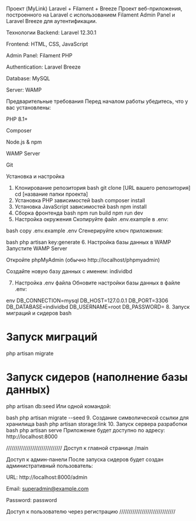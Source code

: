 Проект (MyLink) Laravel + Filament + Breeze
Проект веб-приложения, построенного на Laravel с использованием Filament Admin Panel и Laravel Breeze для аутентификации.

 Технологии
Backend: Laravel 12.30.1

Frontend: HTML, CSS, JavaScript

Admin Panel: Filament PHP

Authentication: Laravel Breeze

Database: MySQL

Server: WAMP

Предварительные требования
Перед началом работы убедитесь, что у вас установлены:

PHP 8.1+

Composer

Node.js & npm

WAMP Server

Git

Установка и настройка
1. Клонирование репозитория
   bash
   git clone [URL вашего репозитория]
   cd [название папки проекта]
2. Установка PHP зависимостей
   bash
   composer install
3. Установка JavaScript зависимостей
   bash
   npm install
4. Сборка фронтенда
   bash
   npm run build
   npm run dev
5. Настройка окружения
   Скопируйте файл .env.example в .env:

bash
copy .env.example .env
Сгенерируйте ключ приложения:

bash
php artisan key:generate
6. Настройка базы данных в WAMP
   Запустите WAMP Server

Откройте phpMyAdmin (обычно http://localhost/phpmyadmin)

Создайте новую базу данных с именем: individbd

7. Настройка .env файла
   Обновите настройки базы данных в файле .env:

env
DB_CONNECTION=mysql
DB_HOST=127.0.0.1
DB_PORT=3306
DB_DATABASE=individbd
DB_USERNAME=root
DB_PASSWORD=
8. Запуск миграций и сидеров
   bash
# Запуск миграций
php artisan migrate

# Запуск сидеров (наполнение базы данных)
php artisan db:seed
Или одной командой:

bash
php artisan migrate --seed
9. Создание символической ссылки для хранилища
   bash
   php artisan storage:link
10. Запуск сервера разработки
    bash
    php artisan serve
    Приложение будет доступно по адресу: http://localhost:8000
    

//////////////////////////////
Доступ к главной странице /main

Доступ к админ-панели
После запуска сидеров будет создан административный пользователь:

URL: http://localhost:8000/admin

Email: superadmin@example.com

Password: password

Доступ к пользователю через регистрацию
//////////////////////////////
